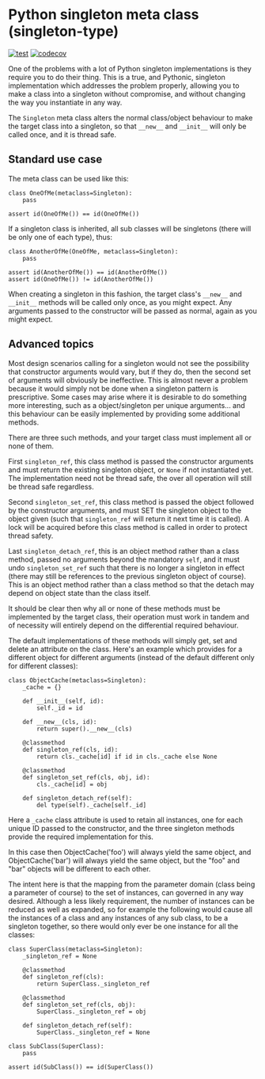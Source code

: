 # Python singleton meta class (singleton-type)

[![test](https://github.com/mwri/singleton-type/actions/workflows/test.yml/badge.svg)](https://github.com/mwri/singleton-type/actions/workflows/test.yml) [![codecov](https://codecov.io/gh/mwri/singleton-type/branch/main/graph/badge.svg?token=FZXOQQR4QM)](https://codecov.io/gh/mwri/singleton-type)

One of the problems with a lot of Python singleton implementations is they
require you to do their thing. This is a true, and Pythonic, singleton
implementation which addresses the problem properly, allowing you to make
a class into a singleton without compromise, and without changing the way
you instantiate in any way.

The `Singleton` meta class alters the normal class/object behaviour to make the
target class into a singleton, so that `__new__` and `__init__` will only be
called once, and it is thread safe.

## Standard use case

The meta class can be used like this:

    class OneOfMe(metaclass=Singleton):
        pass

    assert id(OneOfMe()) == id(OneOfMe())

If a singleton class is inherited, all sub classes will be singletons (there
will be only one of each type), thus:

    class AnotherOfMe(OneOfMe, metaclass=Singleton):
        pass

    assert id(AnotherOfMe()) == id(AnotherOfMe())
    assert id(OneOfMe()) != id(AnotherOfMe())

When creating a singleton in this fashion, the target class's `__new__` and
`__init__` methods will be called only once, as you might expect. Any arguments
passed to the constructor will be passed as normal, again as you might expect.

## Advanced topics

Most design scenarios calling for a singleton would not see the possibility that
constructor arguments would vary, but if they do, then the second set of
arguments will obviously be ineffective. This is almost never a problem because
it would simply not be done when a singleton pattern is prescriptive. Some
cases may arise where it is desirable to do something more interesting, such
as a object/singleton per unique arguments... and this behaviour can be easily
implemented by providing some additional methods.

There are three such methods, and your target class must implement all or none
of them.

First `singleton_ref`, this class method is passed the constructor arguments
and must return the existing singleton object, or `None` if not instantiated
yet. The implementation need not be thread safe, the over all operation will
still be thread safe regardless.

Second `singleton_set_ref`, this class method is passed the object followed
by the constructor arguments, and must SET the singleton object to the object
given (such that `singleton_ref` will return it next time it is called). A
lock will be acquired before this class method is called in order to protect
thread safety.

Last `singleton_detach_ref`, this is an object method rather than a class
method, passed no arguments beyond the mandatory `self`, and it must undo
`singleton_set_ref` such that there is no longer a singleton in effect (there
may still be references to the previous singleton object of course).
This is an object method rather than a class method so that the detach may
depend on object state than the class itself.

It should be clear then why all or none of these methods must be implemented
by the target class, their operation must work in tandem and of necessity will
entirely depend on the differential required behaviour.

The default implementations of these methods will simply get, set and delete
an attribute on the class. Here's an example which provides for a different
object for different arguments (instead of the default different only for
different classes):

    class ObjectCache(metaclass=Singleton):
        _cache = {}

        def __init__(self, id):
            self._id = id

        def __new__(cls, id):
            return super().__new__(cls)

        @classmethod
        def singleton_ref(cls, id):
            return cls._cache[id] if id in cls._cache else None

        @classmethod
        def singleton_set_ref(cls, obj, id):
            cls._cache[id] = obj

        def singleton_detach_ref(self):
            del type(self)._cache[self._id]

Here a `_cache` class attribute is used to retain all instances, one for each
unique ID passed to the constructor, and the three singleton methods provide
the required implementation for this.

In this case then ObjectCache('foo') will always yield the same object, and
ObjectCache('bar') will always yield the same object, but the "foo" and "bar"
objects will be different to each other.

The intent here is that the mapping from the parameter domain (class being a
parameter of course) to the set of instances, can governed in any
way desired. Although a less likely requirement, the number of instances can
be reduced as well as expanded, so for example the following would cause all
the instances of a class and any instances of any sub class, to be a singleton
together, so there would only ever be one instance for all the classes:

    class SuperClass(metaclass=Singleton):
        _singleton_ref = None

        @classmethod
        def singleton_ref(cls):
            return SuperClass._singleton_ref

        @classmethod
        def singleton_set_ref(cls, obj):
            SuperClass._singleton_ref = obj

        def singleton_detach_ref(self):
            SuperClass._singleton_ref = None

    class SubClass(SuperClass):
        pass

    assert id(SubClass()) == id(SuperClass())
